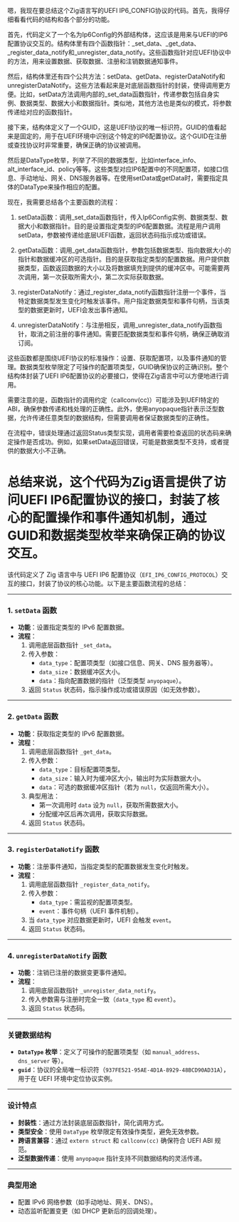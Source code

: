 嗯，我现在要总结这个Zig语言写的UEFI IP6_CONFIG协议的代码。首先，我得仔细看看代码的结构和各个部分的功能。

首先，代码定义了一个名为Ip6Config的外部结构体，这应该是用来与UEFI的IP6配置协议交互的。结构体里有四个函数指针：_set_data、_get_data、_register_data_notify和_unregister_data_notify。这些函数指针对应UEFI协议中的方法，用来设置数据、获取数据、注册和注销数据通知事件。

然后，结构体里还有四个公共方法：setData、getData、registerDataNotify和unregisterDataNotify。这些方法看起来是对底层函数指针的封装，使得调用更方便。比如，setData方法调用内部的_set_data函数指针，传递参数包括自身实例、数据类型、数据大小和数据指针。类似地，其他方法也是类似的模式，将参数传递给对应的函数指针。

接下来，结构体定义了一个GUID，这是UEFI协议的唯一标识符。GUID的值看起来是固定的，用于在UEFI环境中识别这个特定的IP6配置协议。这个GUID在注册或查找协议时非常重要，确保正确的协议被调用。

然后是DataType枚举，列举了不同的数据类型，比如interface_info、alt_interface_id、policy等等。这些类型对应IP6配置中的不同配置项，如接口信息、手动地址、网关、DNS服务器等。在使用setData或getData时，需要指定具体的DataType来操作相应的配置。

现在，我需要总结各个主要函数的流程：

1. setData函数：调用_set_data函数指针，传入Ip6Config实例、数据类型、数据大小和数据指针。目的是设置指定类型的IP6配置数据。流程是用户调用setData，参数被传递给底层UEFI函数，返回状态码指示成功或错误。

2. getData函数：调用_get_data函数指针，参数包括数据类型、指向数据大小的指针和数据缓冲区的可选指针。目的是获取指定类型的配置数据。用户提供数据类型，函数返回数据的大小以及将数据填充到提供的缓冲区中。可能需要两次调用，第一次获取所需大小，第二次实际获取数据。

3. registerDataNotify：通过_register_data_notify函数指针注册一个事件，当特定数据类型发生变化时触发该事件。用户指定数据类型和事件句柄，当该类型的数据更新时，UEFI会发出事件通知。

4. unregisterDataNotify：与注册相反，调用_unregister_data_notify函数指针，取消之前注册的事件通知。需要匹配数据类型和事件句柄，确保正确取消订阅。

这些函数都是围绕UEFI协议的标准操作：设置、获取配置项，以及事件通知的管理。数据类型枚举限定了可操作的配置项类型，GUID确保协议的正确识别。整个结构体封装了UEFI IP6配置协议的必要接口，使得在Zig语言中可以方便地进行调用。

需要注意的是，函数指针的调用约定（callconv(cc)）可能涉及到UEFI特定的ABI，确保参数传递和栈处理的正确性。此外，使用anyopaque指针表示泛型数据，允许传递任意类型的数据结构，但需要调用者保证数据类型的正确性。

在流程中，错误处理通过返回Status类型实现，调用者需要检查返回的状态码来确定操作是否成功。例如，如果setData返回错误，可能是数据类型不支持，或者提供的数据大小不正确。

总结来说，这个代码为Zig语言提供了访问UEFI IP6配置协议的接口，封装了核心的配置操作和事件通知机制，通过GUID和数据类型枚举来确保正确的协议交互。
================================================
该代码定义了 Zig 语言中与 UEFI IP6 配置协议（`EFI_IP6_CONFIG_PROTOCOL`）交互的接口，封装了协议的核心功能。以下是主要函数流程的总结：

---

### **1. `setData` 函数**
- **功能**：设置指定类型的 IPv6 配置数据。
- **流程**：
  1. 调用底层函数指针 `_set_data`。
  2. 传入参数：
     - `data_type`：配置项类型（如接口信息、网关、DNS 服务器等）。
     - `data_size`：数据缓冲区大小。
     - `data`：指向配置数据的指针（泛型类型 `anyopaque`）。
  3. 返回 `Status` 状态码，指示操作成功或错误原因（如无效参数）。

---

### **2. `getData` 函数**
- **功能**：获取指定类型的 IPv6 配置数据。
- **流程**：
  1. 调用底层函数指针 `_get_data`。
  2. 传入参数：
     - `data_type`：目标配置项类型。
     - `data_size`：输入时为缓冲区大小，输出时为实际数据大小。
     - `data`：可选的数据缓冲区指针（若为 `null`，仅返回所需大小）。
  3. 典型用法：
     - 第一次调用时 `data` 设为 `null`，获取所需数据大小。
     - 分配缓冲区后再次调用，获取实际数据。
  4. 返回 `Status` 状态码。

---

### **3. `registerDataNotify` 函数**
- **功能**：注册事件通知，当指定类型的配置数据发生变化时触发。
- **流程**：
  1. 调用底层函数指针 `_register_data_notify`。
  2. 传入参数：
     - `data_type`：需监视的配置项类型。
     - `event`：事件句柄（UEFI 事件机制）。
  3. 当 `data_type` 对应数据更新时，UEFI 会触发 `event`。
  4. 返回 `Status` 状态码。

---

### **4. `unregisterDataNotify` 函数**
- **功能**：注销已注册的数据变更事件通知。
- **流程**：
  1. 调用底层函数指针 `_unregister_data_notify`。
  2. 传入参数需与注册时完全一致（`data_type` 和 `event`）。
  3. 返回 `Status` 状态码。

---

### **关键数据结构**
- **`DataType` 枚举**：定义了可操作的配置项类型（如 `manual_address`、`dns_server` 等）。
- **`guid`**：协议的全局唯一标识符（`937FE521-95AE-4D1A-8929-48BCD90AD31A`），用于在 UEFI 环境中定位协议实例。

---

### **设计特点**
- **封装性**：通过方法封装底层函数指针，简化调用方式。
- **类型安全**：使用 `DataType` 枚举限定有效操作类型，避免无效参数。
- **跨语言兼容**：通过 `extern struct` 和 `callconv(cc)` 确保符合 UEFI ABI 规范。
- **泛型数据传递**：使用 `anyopaque` 指针支持不同数据结构的灵活传递。

---

### **典型用途**
- 配置 IPv6 网络参数（如手动地址、网关、DNS）。
- 动态监听配置变更（如 DHCP 更新后的回调处理）。